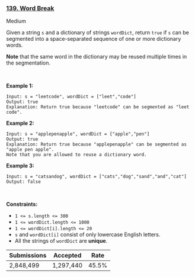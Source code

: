### [139. Word Break](https://leetcode.com/problems/word-break/)

Medium

Given a string `` s `` and a dictionary of strings `` wordDict ``, return `` true `` if `` s `` can be segmented into a space-separated sequence of one or more dictionary words.

__Note__ that the same word in the dictionary may be reused multiple times in the segmentation.

 

<strong class="example">Example 1:</strong>

```
Input: s = "leetcode", wordDict = ["leet","code"]
Output: true
Explanation: Return true because "leetcode" can be segmented as "leet code".
```

<strong class="example">Example 2:</strong>

```
Input: s = "applepenapple", wordDict = ["apple","pen"]
Output: true
Explanation: Return true because "applepenapple" can be segmented as "apple pen apple".
Note that you are allowed to reuse a dictionary word.
```

<strong class="example">Example 3:</strong>

```
Input: s = "catsandog", wordDict = ["cats","dog","sand","and","cat"]
Output: false
```

 

__Constraints:__

*   `` 1 <= s.length <= 300 ``
*   `` 1 <= wordDict.length <= 1000 ``
*   `` 1 <= wordDict[i].length <= 20 ``
*   `` s `` and `` wordDict[i] `` consist of only lowercase English letters.
*   All the strings of `` wordDict `` are __unique__.

| Submissions    | Accepted     | Rate   |
| -------------- | ------------ | ------ |
| 2,848,499 | 1,297,440 | 45.5% |